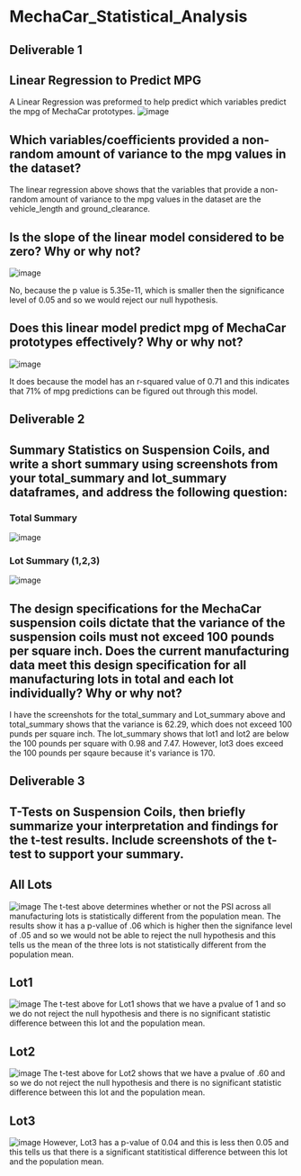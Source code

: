
# MechaCar_Statistical_Analysis
## Deliverable 1
## Linear Regression to Predict MPG
A Linear Regression was preformed to help predict which variables predict the mpg of MechaCar prototypes.
![image](https://user-images.githubusercontent.com/110268006/216786435-d2981445-3a01-4c91-9eeb-d94c96222b4d.png)

## Which variables/coefficients provided a non-random amount of variance to the mpg values in the dataset?
The linear regression above shows that the variables that provide a non-random amount of variance to the mpg values in the dataset are the vehicle_length and ground_clearance. 

## Is the slope of the linear model considered to be zero? Why or why not?
![image](https://user-images.githubusercontent.com/110268006/216786906-f3d3cebb-c729-496a-bb23-37d3bf809897.png)

No, because the p value is 5.35e-11, which is smaller then the significance level of 0.05 and so we would reject our null hypothesis. 

## Does this linear model predict mpg of MechaCar prototypes effectively? Why or why not?
![image](https://user-images.githubusercontent.com/110268006/216787069-b46ab7b2-5d18-417b-9bc0-bd992d9d84ab.png)

It does because the model has an r-squared value of 0.71 and this indicates that 71% of mpg predictions can be figured out through this model. 

## Deliverable 2

 ## Summary Statistics on Suspension Coils, and write a short summary using screenshots from your total_summary and lot_summary dataframes, and address the following question:
### Total Summary
![image](https://user-images.githubusercontent.com/110268006/216787524-1178886c-a9f2-477f-ba54-b33a1e89c7a2.png)

### Lot Summary (1,2,3)

![image](https://user-images.githubusercontent.com/110268006/216788046-f2d4b690-af12-44d0-b1a0-cf6d35148e34.png)

## The design specifications for the MechaCar suspension coils dictate that the variance of the suspension coils must not exceed 100 pounds per square inch. Does the current manufacturing data meet this design specification for all manufacturing lots in total and each lot individually? Why or why not?

I have the screenshots for the total_summary and Lot_summary above and total_summary shows that the variance is 62.29, which does not exceed 100 punds per square inch. The lot_summary shows that lot1 and lot2 are below the 100 pounds per square with 0.98 and 7.47. However, lot3 does exceed the 100 pounds per sqaure because it's variance is 170.

## Deliverable 3

## T-Tests on Suspension Coils, then briefly summarize your interpretation and findings for the t-test results. Include screenshots of the t-test to support your summary.
## All Lots
![image](https://user-images.githubusercontent.com/110268006/216788255-8bf6a27a-c15e-4e20-92ec-7556dbed057a.png)
The t-test above determines whether or not the PSI across all manufacturing lots is statistically different from the population mean. 
The results show it has a p-vallue of .06 which is higher then the signifance level of .05 and so we would not be able to reject the null hypothesis and this tells us the mean of the three lots is not statistically different from the population mean. 

## Lot1
![image](https://user-images.githubusercontent.com/110268006/216788171-1e0aded6-ff13-439e-bbb9-c8e3d858f813.png)
The t-test above for Lot1 shows that we have a pvalue of 1 and so we do not reject the null hypothesis and there is no significant statistic difference between this lot and the population mean.

## Lot2
![image](https://user-images.githubusercontent.com/110268006/216788191-16ccb163-5d65-47f2-a0af-1d2319a095fd.png)
The t-test above for Lot2 shows that we have a pvalue of .60 and so we do not reject the null hypothesis and there is no significant statistic difference between this lot and the population mean.

## Lot3
![image](https://user-images.githubusercontent.com/110268006/216788217-c6e5c180-b351-4d52-90ed-cb4a499dfabc.png)
However, Lot3 has a p-value of 0.04 and this is less then 0.05 and this tells us that there is a significant statitistical difference between this lot and the population mean. 



